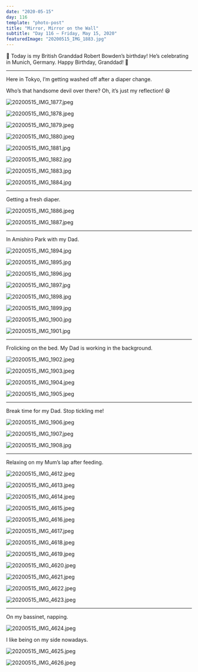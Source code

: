 ```yaml
---
date: "2020-05-15"
day: 116
template: "photo-post"
title: "Mirror, Mirror on the Wall"
subtitle: "Day 116 – Friday, May 15, 2020"
featuredImage: "20200515_IMG_1883.jpg"
---
```


🎂 Today is my British Granddad Robert Bowden’s birthday! He’s celebrating in Munich, Germany. Happy Birthday, Granddad! 🥳

<hr />

Here in Tokyo, I’m getting washed off after a diaper change.

Who’s that handsome devil over there? Oh, it’s just my reflection! 😆

![20200515_IMG_1877.jpeg](20200515_IMG_1877.jpeg)

![20200515_IMG_1878.jpeg](20200515_IMG_1878.jpeg)

![20200515_IMG_1879.jpeg](20200515_IMG_1879.jpeg)

![20200515_IMG_1880.jpeg](20200515_IMG_1880.jpeg)

![20200515_IMG_1881.jpg](20200515_IMG_1881.jpg)

![20200515_IMG_1882.jpg](20200515_IMG_1882.jpg)

![20200515_IMG_1883.jpg](20200515_IMG_1883.jpg)

![20200515_IMG_1884.jpg](20200515_IMG_1884.jpg)

<hr />

Getting a fresh diaper.

![20200515_IMG_1886.jpeg](20200515_IMG_1886.jpeg)

![20200515_IMG_1887.jpeg](20200515_IMG_1887.jpeg)

<hr />

In Amishiro Park with my Dad.

![20200515_IMG_1894.jpg](20200515_IMG_1894.jpg)

![20200515_IMG_1895.jpg](20200515_IMG_1895.jpg)

![20200515_IMG_1896.jpg](20200515_IMG_1896.jpg)

![20200515_IMG_1897.jpg](20200515_IMG_1897.jpg)

![20200515_IMG_1898.jpg](20200515_IMG_1898.jpg)

![20200515_IMG_1899.jpg](20200515_IMG_1899.jpg)

![20200515_IMG_1900.jpg](20200515_IMG_1900.jpg)

![20200515_IMG_1901.jpg](20200515_IMG_1901.jpg)

<hr />

Frolicking on the bed. My Dad is working in the background.

![20200515_IMG_1902.jpeg](20200515_IMG_1902.jpeg)

![20200515_IMG_1903.jpeg](20200515_IMG_1903.jpeg)

![20200515_IMG_1904.jpeg](20200515_IMG_1904.jpeg)

![20200515_IMG_1905.jpeg](20200515_IMG_1905.jpeg)

<hr />

Break time for my Dad. Stop tickling me!

![20200515_IMG_1906.jpeg](20200515_IMG_1906.jpeg)

![20200515_IMG_1907.jpeg](20200515_IMG_1907.jpeg)

![20200515_IMG_1908.jpg](20200515_IMG_1908.jpg)

<hr />

Relaxing on my Mum’s lap after feeding.

![20200515_IMG_4612.jpeg](20200515_IMG_4612.jpeg)

![20200515_IMG_4613.jpeg](20200515_IMG_4613.jpeg)

![20200515_IMG_4614.jpeg](20200515_IMG_4614.jpeg)

![20200515_IMG_4615.jpeg](20200515_IMG_4615.jpeg)

![20200515_IMG_4616.jpeg](20200515_IMG_4616.jpeg)

![20200515_IMG_4617.jpeg](20200515_IMG_4617.jpeg)

![20200515_IMG_4618.jpeg](20200515_IMG_4618.jpeg)

![20200515_IMG_4619.jpeg](20200515_IMG_4619.jpeg)

![20200515_IMG_4620.jpeg](20200515_IMG_4620.jpeg)

![20200515_IMG_4621.jpeg](20200515_IMG_4621.jpeg)

![20200515_IMG_4622.jpeg](20200515_IMG_4622.jpeg)

![20200515_IMG_4623.jpeg](20200515_IMG_4623.jpeg)

<hr />

On my bassinet, napping.

![20200515_IMG_4624.jpeg](20200515_IMG_4624.jpeg)

I like being on my side nowadays.

![20200515_IMG_4625.jpeg](20200515_IMG_4625.jpeg)

![20200515_IMG_4626.jpeg](20200515_IMG_4626.jpeg)
